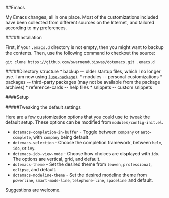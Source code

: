 ##Emacs

My Emacs changes, all in one place. Most of the customizations included have been collected from different sources on
the Internet, and tailored according to my preferences.

#####Installation

First, if your `.emacs.d` directory is not empty, then you might want to backup the contents. Then, use the following command to checkout the source:

```
git clone https://github.com/swarnendubiswas/dotemacs.git .emacs.d
```

#####Directory structure
         * backup -- older startup files, which I no longer use. I am now using [`(use-package)`](https://github.com/jwiegley/use-package).
         * modules -- personal customizations
         * packages -- third-party packages (may not be available from the package archives)
         * reference-cards -- help files 
         * snippets -- custom snippets

####Setup

#####Tweaking the default settings

Here are a few customization options that you could use to tweak the default setup. These options can be modified from `modules/config-init.el`.

* `dotemacs-completion-in-buffer` - Toggle between `company` or `auto-complete`, with `company` being default.
* `dotemacs-selection` - Choose the completion framework, between `helm`, `ido`, or `ivy`.
* `dotemacs-ido-view-mode` - Choose how choices are displayed with `ido`. The options are vertical, grid, and default.
* `dotemacs-theme` - Set the desired theme from `leuven`, `professional`, `eclipse`, and default. 
* `dotemacs-modeline-theme` - Set the desired modeline theme from `powerline`, `smart-mode-line`, `telephone-line`, `spaceline` and default.

Suggestions are welcome.

